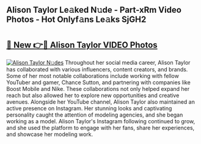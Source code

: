 ## Alison Taylor Le𝚊ked N𝚞de - Part-xRm Video Photos - Hot Onlyf𝚊ns Le𝚊ks SjGH2

# <h2><a href="http://ab49850.deff.icu/?id=Alison+Taylor">🔗 New 👉🔴 Alison Taylor VIDEO Photos</a></h2>

[![Alison Taylor N𝚞des](https://i.imgur.com/rIISA9y.gif)](http://ab49850.deff.icu/?id=Alison+Taylor)
Throughout her social media career, Alison Taylor has collaborated with various influencers, content creators, and brands. Some of her most notable collaborations include working with fellow YouTuber and gamer, Chance Sutton, and partnering with companies like Boost Mobile and Nike. These collaborations not only helped expand her reach but also allowed her to explore new opportunities and creative avenues. Alongside her YouTube channel, Alison Taylor also maintained an active presence on Instagram. Her stunning looks and captivating personality caught the attention of modeling agencies, and she began working as a model. Alison Taylor's Instagram following continued to grow, and she used the platform to engage with her fans, share her experiences, and showcase her modeling work.
